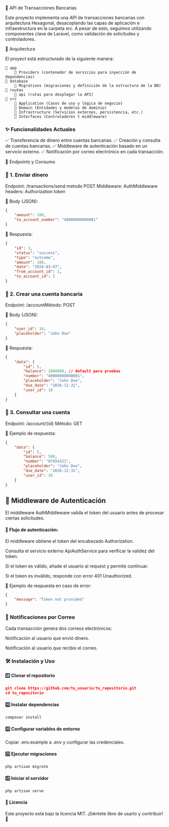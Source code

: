 📘 API de Transacciones Bancarias

Este proyecto implementa una API de transacciones bancarias con arquitectura Hexagonal, desacoplando las capas de aplicación e infraestructura en la carpeta src. A pesar de esto, seguimos utilizando componentes clave de Laravel, como validación de solicitudes y controladores.

🚀 Arquitectura

El proyect está estructurado de la siguiente manera:

    📂 app
        📂 Providers (contenedor de servicios para inyección de dependencias)
    📂 database
        📂 Migrations (migraciones y definición de la estructura de la BD)
    📂 routes
        📂 api (rutas para desplegar la API)
    📂 src
        📂 Application (Casos de uso y lógica de negocio)
        📂 Domain (Entidades y modelos de dominio)
        📂 Infrastructure (Servicios externos, persistencia, etc.)
        📂 Interfaces (Controladores t middleware)



### ✨ Funcionalidades Actuales

✅ Transferencia de dinero entre cuentas bancarias.
✅ Creación y consulta de cuentas bancarias.
✅ Middleware de autenticación basado en un servicio externo.
✅ Notificación por correo electrónico en cada transacción.

📡 Endpoints y Consumo

### 🔹 1. Enviar dinero

Endpoint: /transactions/send
metodo POST
Middleware: AuthMiddleware
headers: Authorization token

📌 Body (JSON):

```json
{
    "amount": 100,
    "to_account_number": "40000000000001"
}
```

📌 Respuesta:

```json
{
    "id": 1,
    "status": "success",
    "type": "outcome",
    "amount": 100,
    "date": "2024-03-07",
    "from_account_id": 2,
    "to_account_id": 5
}
```

### 🔹 2. Crear una cuenta bancaria

Endpoint: /accountMétodo: POST

📌 Body (JSON):

```json
{
    "user_id": 10,
    "placeholder": "John Doe"
}
```

📌 Respuesta:

```json
{
    "data": {
        "id": 5,
        "balance": 1000000, // default para pruebas
        "number": "40000000000001",
        "placeholder": "John Doe",
        "due_date": "2026-12-31",
        "user_id": 10
    }
}
```

### 🔹 3. Consultar una cuenta

Endpoint: /account/{id}
Método: GET

📌 Ejemplo de respuesta:

```json
{
    "data": {
        "id": 5,
        "balance": 500,
        "number": "87654321",
        "placeholder": "John Doe",
        "due_date": "2026-12-31",
        "user_id": 10
    }
}
```

## 🔑 Middleware de Autenticación

El middleware AuthMiddleware valida el token del usuario antes de procesar ciertas solicitudes.

#### 📌 Flujo de autenticación:

El middleware obtiene el token del encabezado Authorization.

Consulta el servicio externo ApiAuthService para verificar la validez del token.

Si el token es válido, añade el usuario al request y permite continuar.

Si el token es inválido, responde con error 401 Unauthorized.

📌 Ejemplo de respuesta en caso de error:

```json
{
    "message": "Token not provided"
}
```

### 📩 Notificaciones por Correo

Cada transacción genera dos correos electrónicos:

Notificación al usuario que envió dinero.

Notificación al usuario que recibio el correo.

### 🛠️ Instalación y Uso

#### 1️⃣ Clonar el repositorio

```json
git clone https://github.com/tu_usuario/tu_repositorio.git
cd tu_repositorio
```

#### 2️⃣ Instalar dependencias

```php
composer install
```

#### 3️⃣ Configurar variables de entorno

Copiar .env.example a .env y configurar las credenciales.

#### 4️⃣ Ejecutar migraciones

```php
php artisan migrate
```

#### 5️⃣ Iniciar el servidor

```php
php artisan serve
```

#### 📄 Licencia

Este proyecto está bajo la licencia MIT. ¡Siéntete libre de usarlo y contribuir! 🎉
